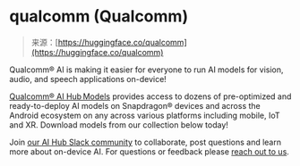 <!--yml
category: 未分类
date: 2024-05-29 13:27:18
-->

# qualcomm (Qualcomm)

> 来源：[https://huggingface.co/qualcomm](https://huggingface.co/qualcomm)

Qualcomm® AI is making it easier for everyone to run AI models for vision, audio, and speech applications on-device!

[Qualcomm® AI Hub Models](https://aihub.qualcomm.com/) provides access to dozens of pre-optimized and ready-to-deploy AI models on Snapdragon® devices and across the Android ecosystem on any across various platforms including mobile, IoT and XR. Download models from our collection below today!

Join [our AI Hub Slack community](https://join.slack.com/t/qualcomm-ai-hub/shared_invite/zt-2d5zsmas3-Sj0Q9TzslueCjS31eXG2UA) to collaborate, post questions and learn more about on-device AI. For questions or feedback please [reach out to us](mailto:ai-hub-support@qti.qualcomm.com).